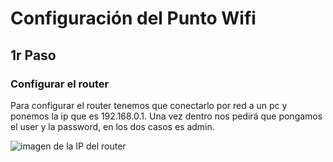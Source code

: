 # Configuración del Punto Wifi

## 1r Paso

### Configurar el router 
Para configurar el router tenemos que conectarlo por red a un pc y ponemos la ip que es 192.168.0.1. Una vez dentro nos pedirá que pongamos el user y la password, en los dos casos es admin.

![imagen de la IP del router](../../img/puntowifi6.jpg)


